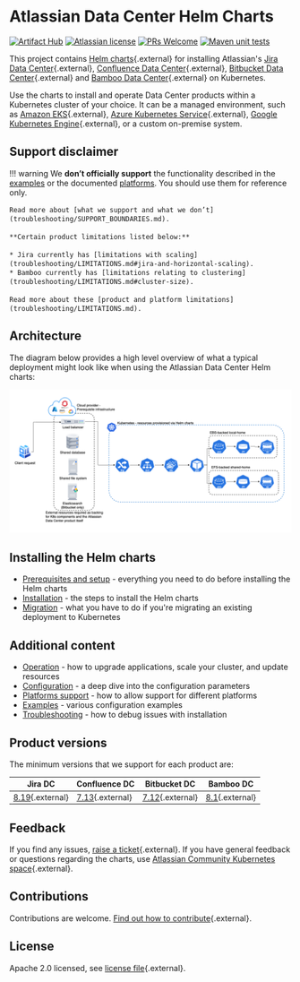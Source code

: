 # Atlassian Data Center Helm Charts

[![Artifact Hub](https://img.shields.io/endpoint?url=https://artifacthub.io/badge/repository/atlassian-data-center)](https://artifacthub.io/packages/search?repo=atlassian-data-center)
[![Atlassian license](https://img.shields.io/badge/license-Apache%202.0-blue.svg?style=flat-square)](https://github.com/atlassian/data-center-helm-charts/blob/main/LICENSE) 
[![PRs Welcome](https://img.shields.io/badge/PRs-welcome-brightgreen.svg?style=flat-square)](https://github.com/atlassian/data-center-helm-charts/blob/main/CONTRIBUTING.md) 
[![Maven unit tests](https://github.com/atlassian/data-center-helm-charts/actions/workflows/maven.yml/badge.svg)](https://github.com/atlassian/data-center-helm-charts/actions/workflows/maven.yml)

This project contains [Helm charts](https://helm.sh/){.external} for installing Atlassian's [Jira Data Center](https://www.atlassian.com/enterprise/data-center/jira){.external}, [Confluence Data Center](https://www.atlassian.com/enterprise/data-center/confluence){.external}, [Bitbucket Data Center](https://www.atlassian.com/enterprise/data-center/bitbucket){.external} and [Bamboo Data Center](https://www.atlassian.com/software/bamboo){.external} on Kubernetes. 

Use the charts to install and operate Data Center products within a Kubernetes cluster of your choice. It can be a managed environment, such as [Amazon EKS](https://aws.amazon.com/eks/){.external}, [Azure Kubernetes Service](https://azure.microsoft.com/en-au/services/kubernetes-service/){.external}, [Google Kubernetes Engine](https://cloud.google.com/kubernetes-engine){.external}, or a custom on-premise system.

## Support disclaimer

!!! warning
    We **don’t officially support** the functionality described in the [examples](examples/EXAMPLES.md) or the documented [platforms](platforms/PLATFORMS.md). You should use them for reference only.
    
    Read more about [what we support and what we don’t](troubleshooting/SUPPORT_BOUNDARIES.md). 
    
    **Certain product limitations listed below:**

    * Jira currently has [limitations with scaling](troubleshooting/LIMITATIONS.md#jira-and-horizontal-scaling).
    * Bamboo currently has [limitations relating to clustering](troubleshooting/LIMITATIONS.md#cluster-size).
    
    Read more about these [product and platform limitations](troubleshooting/LIMITATIONS.md).

## Architecture

The diagram below provides a high level overview of what a typical deployment might look like when using the Atlassian Data Center Helm charts:

![architecture](assets/images/KubernetesOverview.png "Request routing via Ingress")

## Installing the Helm charts

* [Prerequisites and setup](userguide/PREREQUISITES.md) - everything you need to do before installing the Helm charts
* [Installation](userguide/INSTALLATION.md) - the steps to install the Helm charts
* [Migration](userguide/MIGRATION.md) - what you have to do if you're migrating an existing deployment to Kubernetes

## Additional content

* [Operation](userguide/OPERATION.md) - how to upgrade applications, scale your cluster, and update resources
* [Configuration](userguide/CONFIGURATION.md) - a deep dive into the configuration parameters
* [Platforms support](platforms/PLATFORMS.md) - how to allow support for different platforms
* [Examples](examples/EXAMPLES.md) - various configuration examples
* [Troubleshooting](troubleshooting/TROUBLESHOOTING.md) - how to debug issues with installation


## Product versions
The minimum versions that we support for each product are:

| Jira DC                                                                                                            | Confluence DC                                                                                         | Bitbucket DC                                                                                                                           | Bamboo DC                                                                                        |
|--------------------------------------------------------------------------------------------------------------------|------------------------------------------------------------------------------------------------------|----------------------------------------------------------------------------------------------------------------------------------------|--------------------------------------------------------------------------------------------------|
| [8.19](https://confluence.atlassian.com/jirasoftware/jira-software-8-19-x-release-notes-1082526044.html){.external} | [7.13](https://confluence.atlassian.com/doc/confluence-7-13-release-notes-1044114085.html){.external}  | [7.12](https://confluence.atlassian.com/bitbucketserver/bitbucket-data-center-and-server-7-12-release-notes-1044112744.html){.external} | [8.1](https://confluence.atlassian.com/bamboo/bamboo-8-1-release-notes-1077903836.html){.external}|
      

## Feedback

If you find any issues, [raise a ticket](https://support.atlassian.com/contact/){.external}. If you have general feedback or questions regarding the charts, use [Atlassian Community Kubernetes space](https://community.atlassian.com/t5/Atlassian-Data-Center-on/gh-p/DC_Kubernetes){.external}.
  

## Contributions

Contributions are welcome. [Find out how to contribute](https://github.com/atlassian/data-center-helm-charts/blob/main/CONTRIBUTING.md){.external}. 


## License

Apache 2.0 licensed, see [license file](https://github.com/atlassian/data-center-helm-charts/blob/main/LICENSE){.external}.
